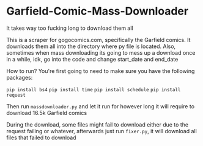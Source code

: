 # Garfield-Comic-Mass-Downloader
 It takes way too fucking long to download them all
 
 This is a scraper for gogocomics.com, specifically the Garfield comics. It downloads them all into the directory where py file is located. Also, sometimes when mass downloading its going to mess up a download once in a while, idk, go into the code and change start_date and end_date

 How to run?
You're first going to need to make sure you have the following packages:

`pip install bs4`
`pip install time`
`pip install schedule`
`pip install request`

Then run `massdownloader.py` and let it run for however long it will require to download 16.5k Garfield comics

During the download, some files might fail to download either due to the request failing or whatever, afterwards just run `fixer.py`, it will download all files that failed to download